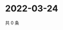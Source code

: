 # 2022-03-24

共 0 条

<!-- BEGIN WEIBO -->
<!-- 最后更新时间 Thu Mar 24 2022 20:08:15 GMT+0800 (China Standard Time) -->

<!-- END WEIBO -->
